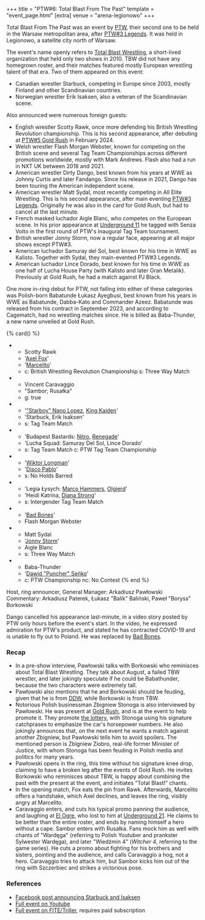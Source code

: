 +++
title = "PTW#6: Total Blast From The Past"
template = "event_page.html"
[extra]
venue = "arena-legionowo"
+++

Total Blast From The Past was an event by [PTW](@/o/ptw.md), their second one to be held in the Warsaw metropolitan area, after [PTW#3 Legends](@/e/ptw/2022-11-26-ptw-3-legends.md). It was held in Legionowo, a satellite city north of Warsaw.

The event's name openly refers to [Total Blast Wrestling](@/o/tbw.md), a short-lived organization that held only two shows in 2010. TBW did not have any homegrown roster, and their matches featured mostly European wrestling talent of that era. Two of them appeared on this event:

* Canadian wrestler Starbuck, competing in Europe since 2003, mostly Finland and other Scandinavian countries.
* Norwegian wrestler Erik Isaksen, also a veteran of the Scandinavian scene.

Also announced were numerous foreign guests:

* English wrestler Scotty Rawk, once more defending his British Wrestling Revolution championship. This is his second appearance, after debuting at [PTW#5 Gold Rush](@/e/ptw/2024-02-03-ptw-5-gold-rush.md) in February 2024.
* Welsh wrestler Flash Morgan Webster, known for competing on the British scene and several  Tag Team Championships across different promotions worldwide, mostly with Mark Andrews. Flash also had a run in NXT UK between 2018 and 2021.
* American wrestler Dirty Dango, best known from his years at WWE as Johnny Curtis and later Fandango. Since his release in 2021, Dango has been touring the American independent scene. 
* American wrestler Matt Sydal, most recently competing in All Elite Wrestling. This is his second appearance, after main eventing [PTW#3 Legends](@/e/ptw/2022-11-26-ptw-3-legends.md). Originally he was also in the card for Gold Rush, but had to cancel at the last minute.
* French masked luchador Aigle Blanc, who competes on the European scene. In his prior appearance at [Underground 11](@/e/ptw/2023-01-29-ptw-underground-11.md) he tagged with Senza Volto in the first round of PTW's inaugural Tag Team tournament.
* British wrestler Jonny Storm, now a regular face, appearing at all major shows except PTW#3.
* American luchador Samuray del Sol, best known for his time in WWE as Kalisto. Together with Sydal, they main-evented PTW#3 Legends.
* American luchador Lince Dorado, best known for his time in WWE as one half of Lucha House Party (with Kalisto and later Gran Metalik). Previously at Gold Rush, he had a match against PJ Black.

One more in-ring debut for PTW, not falling into either of these categories was Polish-born Babatunde Łukasz Ayegbusi, best known from his years in WWE as Babatunde, Dabba-Kato and Commander Azeez. Babatunde was released from his contract in September 2023, and according to Cagematch, had no wrestling matches since. He is billed as Baba-Thunder, a new name unveiled at Gold Rush.

{% card() %}
- - Scotty Rawk
  - '[Axel Fox](@/w/axel-fox.md)'
  - '[Marcelito](@/w/marcelito.md)'
  - c: British Wrestling Revolution Championship
    s: Three Way Match
- - Vincent Caravaggio
  - "Sambor; Rusałka"
  - g: true
- - '["Starboy" Nano Lopez](@/w/nano-lopez.md), [King Kaiden](@/w/king-kaiden.md)'
  - 'Starbuck, Erik Isaksen'
  - s: Tag Team Match
- - 'Budapest Bastards: [Nitro](@/w/nitro.md), [Renegade](@/w/renegade.md)'
  - 'Lucha Squad: Samuray Del Sol, Lince Dorado'
  - s: Tag Team Match
    c: PTW Tag Team Championship
- - '[Wiktor Longman](@/w/wiktor-longman.md)'
  - '[Disco Pablo](@/w/disco-pablo.md)'
  - s: No Holds Barred
- - 'Legia Łysych: [Marco Hammers](@/w/marco-hammers.md), [Olgierd](@/w/olgierd.md)'
  - 'Heidi Katrina, [Diana Strong](@/w/diana-strong.md)'
  - s: Intergender Tag Team Match
- - '[Bad Bones](@/w/bad-bones.md)'
  - Flash Morgan Webster
- - Matt Sydal
  - '[Jonny Storm](@/w/jonny-storm.md)'
  - Aigle Blanc
  - s: Three Way Match
- - Baba-Thunder
  - '[Dawid "Puncher" Seńko](@/w/puncher.md)'
  - c: PTW Championship
    nc: No Contest
{% end %}

Host, ring announcer, General Manager: Arkadiusz Pawłowski \
Commentary: Arkadiusz Paterek, Łukasz "Balik" Baliński, Paweł "Boryss" Borkowski

Dango cancelled his appearance last-minute, in a video story posted by PTW only hours before the event's start. In the video, he expressed admiration for PTW's product, and stated he has contracted COVID-19 and is unable to fly out to Poland. He was replaced by [Bad Bones](@/w/bad-bones.md).

### Recap

* In a pre-show interview, Pawłowski talks with Borkowski who reminisces about Total Blast Wrestling. They talk about August, a failed TBW wrestler, and later jokingly speculate if he could be Babathunder, because the two characters were extremely tall.
* Pawłowski also mentions that he and Borkowski should be feuding, given that he is from [DDW](@/o/ddw.md), while Borkowski is from TBW.
* Notorious Polish businessman Zbigniew Stonoga is also interviewed by Pawłowski. He was present at [Gold Rush](@/e/ptw/2024-02-03-ptw-5-gold-rush.md), and is at the event to help promote it.
  They promote [the lottery](@/o/ptw.md#the-lottery), with Stonoga using his signature catchprases to emphasize the car's horsepower numbers. He also jokingly announces that, on the next event he wants a match against another Zbigniew, but Pawłowski tells him to avoid spoilers.
  The mentioned person is Zbigniew Ziobro, real-life former Minister of Justice, with whom Stonoga has been feuding in Polish media and politics for many years.
* Pawłowski opens in the ring, this time without his signature knee drop, claiming to have a broken leg after the events of Gold Rush.
  He invites Borkowski who reminisces about TBW, is happy about combining the past with the present at the event, and initiates "Total Blast!" chants.
* In the opening match, Fox eats the pin from Rawk. Afterwards, Marcelito offers a handshake, which Axel declines, and leaves the ring, visibly angry at Marcelito.
* Caravaggio enters, and cuts his typical promo panning the audience, and laughing at [El Ogre](@/w/el-ogre.md), who lost to him at [Underground 21](@/e/ptw/2024-04-13-ptw-underground-21.md). He claims to be better than the entire roster, and ends by naming himself a hero without a cape.
  Sambor enters with Rusałka. Fans mock him as well with chants of "Wardęga" (referring to Polish Youtuber and prankster Sylwester Wardęga), and later "Wiedźmin 4" (_Witcher 4_, referring to the game series). He cuts a promo about fighting for his brothers and sisters, pointing and the audience, and calls Caravaggio a hog, not a hero. Caravaggio tries to attack him, but Sambor kicks him out of the ring with Szczerbiec and strikes a victorious pose.

### References

* [Facebook post announcing Starbuck and Isaksen](https://www.facebook.com/PrimeTimeWrestlingPL/posts/pfbid0XSHwEuYjQG1dGxLjoEXvnYRaC4wVm7tAYiZ1kT6XLjDZc8eBR4GfZ515pMQNvtFHl)
* [Full event on Youtube](https://www.youtube.com/watch?v=y7kujmfEpMs)
* [Full event on FITE/Triller](https://www.trillertv.com/watch/ptw-total-blast-from-the-past/2pf08/), requires paid subscription
